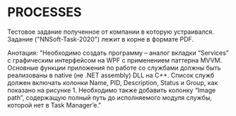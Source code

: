 # PROCESSES

Тестовое задание полученное от компании в которую устраивался. 
Задание ("NNSoft-Task-2020") лежит в корне в формате PDF.

Анотация:
"Необходимо создать программу  –  аналог вкладки “Services” с графическим 
интерфейсом  на  WPF  с применением  паттерна  MVVM. Основные функции 
приложения  по работе  со службами  должны  быть  реализованы  в  native  (не  .NET 
assembly)  DLL  на С++.  Список служб должен включать колонки  Name,  PID, 
Description,  Status  и Group,  как  показано  на  рисунке  1. Необходимо  также  добавить 
колонку  “Image  path”, содержащую полный  путь  до  исполняемого  модуля  службы, 
которой нет в Task Manager’e."
